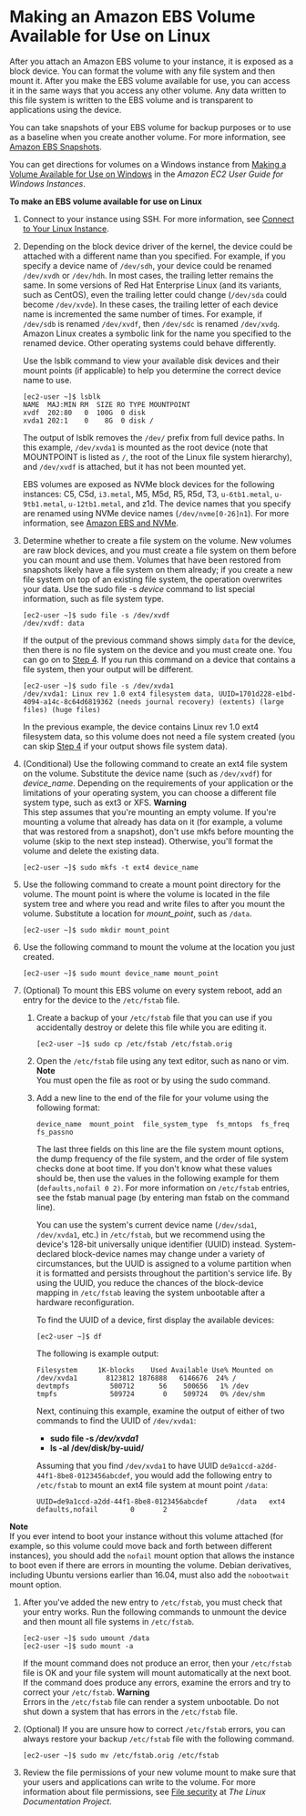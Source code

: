 # Making an Amazon EBS Volume Available for Use on Linux<a name="ebs-using-volumes"></a>

After you attach an Amazon EBS volume to your instance, it is exposed as a block device\. You can format the volume with any file system and then mount it\. After you make the EBS volume available for use, you can access it in the same ways that you access any other volume\. Any data written to this file system is written to the EBS volume and is transparent to applications using the device\.

You can take snapshots of your EBS volume for backup purposes or to use as a baseline when you create another volume\. For more information, see [Amazon EBS Snapshots](EBSSnapshots.md)\.

You can get directions for volumes on a Windows instance from [Making a Volume Available for Use on Windows](https://docs.aws.amazon.com/AWSEC2/latest/WindowsGuide/ebs-using-volumes.html) in the *Amazon EC2 User Guide for Windows Instances*\.

**To make an EBS volume available for use on Linux**

1. Connect to your instance using SSH\. For more information, see [Connect to Your Linux Instance](AccessingInstances.md)\.

1. Depending on the block device driver of the kernel, the device could be attached with a different name than you specified\. For example, if you specify a device name of `/dev/sdh`, your device could be renamed `/dev/xvdh` or `/dev/hdh`\. In most cases, the trailing letter remains the same\. In some versions of Red Hat Enterprise Linux \(and its variants, such as CentOS\), even the trailing letter could change \(`/dev/sda` could become `/dev/xvde`\)\. In these cases, the trailing letter of each device name is incremented the same number of times\. For example, if `/dev/sdb` is renamed `/dev/xvdf`, then `/dev/sdc` is renamed `/dev/xvdg`\. Amazon Linux creates a symbolic link for the name you specified to the renamed device\. Other operating systems could behave differently\.

   Use the lsblk command to view your available disk devices and their mount points \(if applicable\) to help you determine the correct device name to use\.

   ```
   [ec2-user ~]$ lsblk
   NAME  MAJ:MIN RM  SIZE RO TYPE MOUNTPOINT
   xvdf  202:80   0  100G  0 disk
   xvda1 202:1    0    8G  0 disk /
   ```

   The output of lsblk removes the `/dev/` prefix from full device paths\. In this example, `/dev/xvda1` is mounted as the root device \(note that MOUNTPOINT is listed as `/`, the root of the Linux file system hierarchy\), and `/dev/xvdf` is attached, but it has not been mounted yet\.

   EBS volumes are exposed as NVMe block devices for the following instances: C5, C5d, `i3.metal`, M5, M5d, R5, R5d, T3, `u-6tb1.metal`, `u-9tb1.metal`, `u-12tb1.metal`, and z1d\. The device names that you specify are renamed using NVMe device names \(`/dev/nvme[0-26]n1`\)\. For more information, see [Amazon EBS and NVMe](nvme-ebs-volumes.md)\.

1. Determine whether to create a file system on the volume\. New volumes are raw block devices, and you must create a file system on them before you can mount and use them\. Volumes that have been restored from snapshots likely have a file system on them already; if you create a new file system on top of an existing file system, the operation overwrites your data\. Use the sudo file \-s *device* command to list special information, such as file system type\.

   ```
   [ec2-user ~]$ sudo file -s /dev/xvdf
   /dev/xvdf: data
   ```

   If the output of the previous command shows simply `data` for the device, then there is no file system on the device and you must create one\. You can go on to [Step 4](#create_file_system_step)\. If you run this command on a device that contains a file system, then your output will be different\.

   ```
   [ec2-user ~]$ sudo file -s /dev/xvda1
   /dev/xvda1: Linux rev 1.0 ext4 filesystem data, UUID=1701d228-e1bd-4094-a14c-8c64d6819362 (needs journal recovery) (extents) (large files) (huge files)
   ```

   In the previous example, the device contains Linux rev 1\.0 ext4 filesystem data, so this volume does not need a file system created \(you can skip [Step 4](#create_file_system_step) if your output shows file system data\)\.

1. <a name="create_file_system_step"></a>\(Conditional\) Use the following command to create an ext4 file system on the volume\. Substitute the device name \(such as `/dev/xvdf`\) for *device\_name*\. Depending on the requirements of your application or the limitations of your operating system, you can choose a different file system type, such as ext3 or XFS\.
**Warning**  
This step assumes that you're mounting an empty volume\. If you're mounting a volume that already has data on it \(for example, a volume that was restored from a snapshot\), don't use mkfs before mounting the volume \(skip to the next step instead\)\. Otherwise, you'll format the volume and delete the existing data\.

   ```
   [ec2-user ~]$ sudo mkfs -t ext4 device_name
   ```

1. Use the following command to create a mount point directory for the volume\. The mount point is where the volume is located in the file system tree and where you read and write files to after you mount the volume\. Substitute a location for *mount\_point*, such as `/data`\.

   ```
   [ec2-user ~]$ sudo mkdir mount_point
   ```

1. Use the following command to mount the volume at the location you just created\.

   ```
   [ec2-user ~]$ sudo mount device_name mount_point
   ```

1. \(Optional\) To mount this EBS volume on every system reboot, add an entry for the device to the `/etc/fstab` file\.

   1. Create a backup of your `/etc/fstab` file that you can use if you accidentally destroy or delete this file while you are editing it\.

      ```
      [ec2-user ~]$ sudo cp /etc/fstab /etc/fstab.orig
      ```

   1. Open the `/etc/fstab` file using any text editor, such as nano or vim\.
**Note**  
You must open the file as root or by using the sudo command\.

   1. Add a new line to the end of the file for your volume using the following format:

      ```
      device_name  mount_point  file_system_type  fs_mntops  fs_freq  fs_passno  
      ```

      The last three fields on this line are the file system mount options, the dump frequency of the file system, and the order of file system checks done at boot time\. If you don't know what these values should be, then use the values in the following example for them \(`defaults,nofail 0 2)`\. For more information on `/etc/fstab` entries, see the fstab manual page \(by entering man fstab on the command line\)\. 

      You can use the system's current device name \(`/dev/sda1`, `/dev/xvda1`, etc\.\) in `/etc/fstab`, but we recommend using the device's 128\-bit universally unique identifier \(UUID\) instead\. System\-declared block\-device names may change under a variety of circumstances, but the UUID is assigned to a volume partition when it is formatted and persists throughout the partition's service life\. By using the UUID, you reduce the chances of the block\-device mapping in `/etc/fstab` leaving the system unbootable after a hardware reconfiguration\.

      To find the UUID of a device, first display the available devices:

      ```
      [ec2-user ~]$ df
      ```

      The following is example output:

      ```
      Filesystem     1K-blocks    Used Available Use% Mounted on
      /dev/xvda1       8123812 1876888   6146676  24% /
      devtmpfs          500712      56    500656   1% /dev
      tmpfs             509724       0    509724   0% /dev/shm
      ```

      Next, continuing this example, examine the output of either of two commands to find the UUID of `/dev/xvda1`:
      + **sudo file \-s */dev/xvda1***
      + **ls \-al /dev/disk/by\-uuid/**

      Assuming that you find `/dev/xvda1` to have UUID `de9a1ccd-a2dd-44f1-8be8-0123456abcdef`, you would add the following entry to `/etc/fstab` to mount an ext4 file system at mount point `/data`:

      ```
      UUID=de9a1ccd-a2dd-44f1-8be8-0123456abcdef       /data   ext4    defaults,nofail        0       2
      ```
**Note**  
If you ever intend to boot your instance without this volume attached \(for example, so this volume could move back and forth between different instances\), you should add the `nofail` mount option that allows the instance to boot even if there are errors in mounting the volume\. Debian derivatives, including Ubuntu versions earlier than 16\.04, must also add the `nobootwait` mount option\.

   1. After you've added the new entry to `/etc/fstab`, you must check that your entry works\. Run the following commands to unmount the device and then mount all file systems in `/etc/fstab`\.

      ```
      [ec2-user ~]$ sudo umount /data
      [ec2-user ~]$ sudo mount -a
      ```

      If the mount command does not produce an error, then your `/etc/fstab` file is OK and your file system will mount automatically at the next boot\. If the command does produce any errors, examine the errors and try to correct your `/etc/fstab`\.
**Warning**  
Errors in the `/etc/fstab` file can render a system unbootable\. Do not shut down a system that has errors in the `/etc/fstab` file\.

   1. \(Optional\) If you are unsure how to correct `/etc/fstab` errors, you can always restore your backup `/etc/fstab` file with the following command\.

      ```
      [ec2-user ~]$ sudo mv /etc/fstab.orig /etc/fstab
      ```

1. Review the file permissions of your new volume mount to make sure that your users and applications can write to the volume\. For more information about file permissions, see [File security](http://tldp.org/LDP/intro-linux/html/sect_03_04.html) at *The Linux Documentation Project*\.